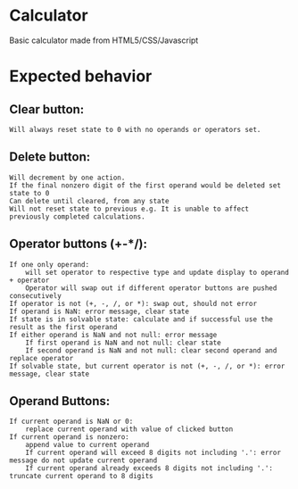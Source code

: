 # Calculator
Basic calculator made from HTML5/CSS/Javascript

# Expected behavior

## Clear button:
    Will always reset state to 0 with no operands or operators set.

## Delete button:
    Will decrement by one action.
    If the final nonzero digit of the first operand would be deleted set state to 0
    Can delete until cleared, from any state 
    Will not reset state to previous e.g. It is unable to affect previously completed calculations.

## Operator buttons (+-*/):
    If one only operand: 
        will set operator to respective type and update display to operand + operator 
        Operator will swap out if different operator buttons are pushed consecutively 
    If operator is not (+, -, /, or *): swap out, should not error 
    If operand is NaN: error message, clear state
    If state is in solvable state: calculate and if successful use the result as the first operand
    If either operand is NaN and not null: error message 
        If first operand is NaN and not null: clear state
        If second operand is NaN and not null: clear second operand and replace operator
    If solvable state, but current operator is not (+, -, /, or *): error message, clear state

## Operand Buttons:
    If current operand is NaN or 0:
        replace current operand with value of clicked button
    If current operand is nonzero:
        append value to current operand
        If current operand will exceed 8 digits not including '.': error message do not update current operand
        If current operand already exceeds 8 digits not including '.': truncate current operand to 8 digits


